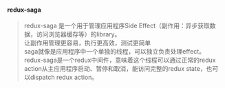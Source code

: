 #### redux-saga

> redux-saga 是一个用于管理应用程序Side Effect（副作用：异步获取数据，访问浏览器缓存等）的library。<br>
> 让副作用管理更容易，执行更高效，测试更简单<br>
> saga就像是应用程序中一个单独的线程，可以独立负责处理effect。<br>
> redux-saga是一个redux中间件，意味着这个线程可以通过正常的redux action从主应用程序启动、暂停和取消，能访问完整的redux state，也可以dispatch redux action。
